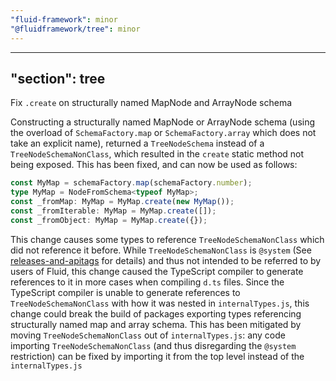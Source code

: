 ```yaml
---
"fluid-framework": minor
"@fluidframework/tree": minor
---
```

---
"section": tree
---

Fix `.create` on structurally named MapNode and ArrayNode schema

Constructing a structurally named MapNode or ArrayNode schema (using the overload of `SchemaFactory.map` or `SchemaFactory.array` which does not take an explicit name), returned a `TreeNodeSchema` instead of a `TreeNodeSchemaNonClass`, which resulted in the `create` static method not being exposed.
This has been fixed, and can now be used as follows:

```typescript
const MyMap = schemaFactory.map(schemaFactory.number);
type MyMap = NodeFromSchema<typeof MyMap>;
const _fromMap: MyMap = MyMap.create(new MyMap());
const _fromIterable: MyMap = MyMap.create([]);
const _fromObject: MyMap = MyMap.create({});
```

This change causes some types to reference `TreeNodeSchemaNonClass` which did not reference it before.
While `TreeNodeSchemaNonClass` is `@system` (See [releases-and-apitags](https://fluidframework.com/docs/build/releases-and-apitags/) for details) and thus not intended to be referred to by users of Fluid,
this change caused the TypeScript compiler to generate references to it in more cases when compiling `d.ts` files.
Since the TypeScript compiler is unable to generate references to `TreeNodeSchemaNonClass` with how it was nested in `internalTypes.js`,
this change could break the build of packages exporting types referencing structurally named map and array schema.
This has been mitigated by moving `TreeNodeSchemaNonClass` out of `internalTypes.js`:
any code importing `TreeNodeSchemaNonClass` (and thus disregarding the `@system` restriction) can be fixed by importing it from the top level instead of the `internalTypes.js`
